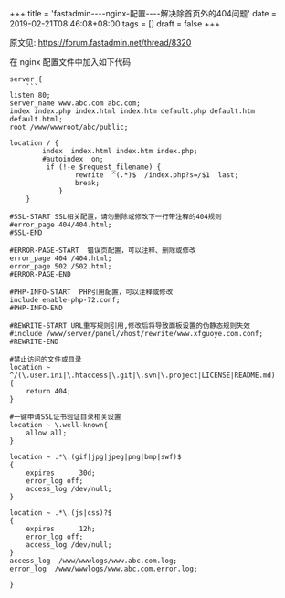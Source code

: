 +++
title = 'fastadmin----nginx-配置----解决除首页外的404问题'
date = 2019-02-21T08:46:08+08:00
tags = []
draft = false
+++

原文见: https://forum.fastadmin.net/thread/8320

在 nginx 配置文件中加入如下代码

```
server {
    ```
listen 80;
server_name www.abc.com abc.com;
index index.php index.html index.htm default.php default.htm default.html;
root /www/wwwroot/abc/public;

location / {
        index  index.html index.htm index.php;
        #autoindex  on;
         if (!-e $request_filename) {
                rewrite  ^(.*)$  /index.php?s=/$1  last;
                break;
            }
    }

#SSL-START SSL相关配置，请勿删除或修改下一行带注释的404规则
#error_page 404/404.html;
#SSL-END

#ERROR-PAGE-START  错误页配置，可以注释、删除或修改
error_page 404 /404.html;
error_page 502 /502.html;
#ERROR-PAGE-END

#PHP-INFO-START  PHP引用配置，可以注释或修改
include enable-php-72.conf;
#PHP-INFO-END

#REWRITE-START URL重写规则引用,修改后将导致面板设置的伪静态规则失效
#include /www/server/panel/vhost/rewrite/www.xfguoye.com.conf;
#REWRITE-END

#禁止访问的文件或目录
location ~ ^/(\.user.ini|\.htaccess|\.git|\.svn|\.project|LICENSE|README.md)
{
    return 404;
}

#一键申请SSL证书验证目录相关设置
location ~ \.well-known{
    allow all;
}

location ~ .*\.(gif|jpg|jpeg|png|bmp|swf)$
{
    expires      30d;
    error_log off;
    access_log /dev/null;
}

location ~ .*\.(js|css)?$
{
    expires      12h;
    error_log off;
    access_log /dev/null; 
}
access_log  /www/wwwlogs/www.abc.com.log;
error_log  /www/wwwlogs/www.abc.com.error.log;
    
}
```

